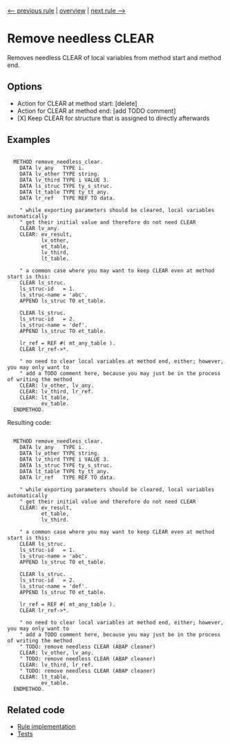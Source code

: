 [<-- previous rule](ChainRule.md) | [overview](../rules.md) | [next rule -->](LocalDeclarationOrderRule.md)

# Remove needless CLEAR

Removes needless CLEAR of local variables from method start and method end.

## Options

* Action for CLEAR at method start: \[delete\]
* Action for CLEAR at method end: \[add TODO comment\]
* \[X\] Keep CLEAR for structure that is assigned to directly afterwards

## Examples


```ABAP

  METHOD remove_needless_clear.
    DATA lv_any   TYPE i.
    DATA lv_other TYPE string.
    DATA lv_third TYPE i VALUE 3.
    DATA ls_struc TYPE ty_s_struc.
    DATA lt_table TYPE ty_tt_any.
    DATA lr_ref   TYPE REF TO data.

    " while exporting parameters should be cleared, local variables automatically
    " get their initial value and therefore do not need CLEAR
    CLEAR lv_any.
    CLEAR: ev_result,
           lv_other,
           et_table,
           lv_third,
           lt_table.

    " a common case where you may want to keep CLEAR even at method start is this:
    CLEAR ls_struc.
    ls_struc-id   = 1.
    ls_struc-name = 'abc'.
    APPEND ls_struc TO et_table.

    CLEAR ls_struc.
    ls_struc-id   = 2.
    ls_struc-name = 'def'.
    APPEND ls_struc TO et_table.

    lr_ref = REF #( mt_any_table ).
    CLEAR lr_ref->*.

    " no need to clear local variables at method end, either; however, you may only want to
    " add a TODO comment here, because you may just be in the process of writing the method
    CLEAR: lv_other, lv_any.
    CLEAR: lv_third, lr_ref.
    CLEAR: lt_table,
           ev_table.
  ENDMETHOD.
```

Resulting code:

```ABAP

  METHOD remove_needless_clear.
    DATA lv_any   TYPE i.
    DATA lv_other TYPE string.
    DATA lv_third TYPE i VALUE 3.
    DATA ls_struc TYPE ty_s_struc.
    DATA lt_table TYPE ty_tt_any.
    DATA lr_ref   TYPE REF TO data.

    " while exporting parameters should be cleared, local variables automatically
    " get their initial value and therefore do not need CLEAR
    CLEAR: ev_result,
           et_table,
           lv_third.

    " a common case where you may want to keep CLEAR even at method start is this:
    CLEAR ls_struc.
    ls_struc-id   = 1.
    ls_struc-name = 'abc'.
    APPEND ls_struc TO et_table.

    CLEAR ls_struc.
    ls_struc-id   = 2.
    ls_struc-name = 'def'.
    APPEND ls_struc TO et_table.

    lr_ref = REF #( mt_any_table ).
    CLEAR lr_ref->*.

    " no need to clear local variables at method end, either; however, you may only want to
    " add a TODO comment here, because you may just be in the process of writing the method
    " TODO: remove needless CLEAR (ABAP cleaner)
    CLEAR: lv_other, lv_any.
    " TODO: remove needless CLEAR (ABAP cleaner)
    CLEAR: lv_third, lr_ref.
    " TODO: remove needless CLEAR (ABAP cleaner)
    CLEAR: lt_table,
           ev_table.
  ENDMETHOD.
```

## Related code

* [Rule implementation](../../com.sap.adt.abapcleaner/src/com/sap/adt/abapcleaner/rules/declarations/NeedlessClearRule.java)
* [Tests](../../test/com.sap.adt.abapcleaner.test/src/com/sap/adt/abapcleaner/rules/declarations/NeedlessClearTest.java)

